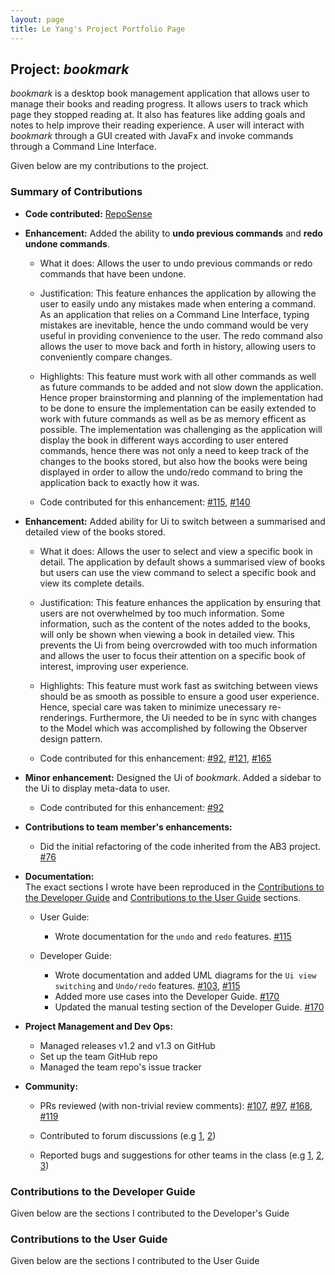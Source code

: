 ```yaml
---
layout: page
title: Le Yang's Project Portfolio Page
---
```


## Project: _bookmark_

_bookmark_ is a desktop book management application that allows user to manage their books and reading progress. It allows
users to track which page they stopped reading at. It also has features like adding goals and notes to help improve their reading
experience. A user will interact with _bookmark_ through a GUI created with JavaFx and
invoke commands through a Command Line Interface.

Given below are my contributions to the project.

### Summary of Contributions
* **Code contributed:** [RepoSense](https://nus-cs2103-ay2021s1.github.io/tp-dashboard/#breakdown=true&search=CS2103T-F13-2&sort=groupTitle&sortWithin=title&since=2020-08-14&timeframe=commit&mergegroup=&groupSelect=groupByRepos&checkedFileTypes=docs~functional-code~test-code~other&tabOpen=true&tabType=authorship&tabAuthor=TanLeYang&tabRepo=AY2021S1-CS2103T-F13-2%2Ftp%5Bmaster%5D&authorshipIsMergeGroup=false&authorshipFileTypes=docs~functional-code~test-code~other)

* **Enhancement:** Added the ability to **undo previous commands** and **redo undone commands**.
  * What it does: Allows the user to undo previous commands or redo commands that have been undone.
  
  * Justification: This feature enhances the application by allowing the user to easily undo any mistakes made when
    entering a command. As an application that relies on a Command Line Interface, typing mistakes are inevitable, hence
    the undo command would be very useful in providing convenience to the user. The redo command also allows the user to
    move back and forth in history, allowing users to conveniently compare changes.
  
  * Highlights: This feature must work with all other commands as well as future commands to be added and not slow
    down the application. Hence proper brainstorming and planning of the implementation had to be done to ensure the 
    implementation can be easily extended to work with future commands as well as be as memory efficent as possible.
    The implementation was challenging as the application will display the book in different ways according to user entered
    commands, hence there was not only a need to keep track of the changes to the books stored,
    but also how the books were being displayed in order to allow the undo/redo command to bring the application back to
    exactly how it was.
    
  * Code contributed for this enhancement: [#115](https://github.com/AY2021S1-CS2103T-F13-2/tp/pull/115), 
    [#140](https://github.com/AY2021S1-CS2103T-F13-2/tp/pull/140)

* **Enhancement:** Added ability for Ui to switch between a summarised and detailed view of the books stored.

  * What it does: Allows the user to select and view a specific book in detail. The application by default shows a 
    summarised view of books but users can use the view command to select a specific book and view its complete details. 
  
  * Justification: This feature enhances the application by ensuring that users are not overwhelmed by too much information.
    Some information, such as the content of the notes added to the books, will only be shown when viewing a book in
    detailed view. This prevents the Ui from being overcrowded with too much information and allows the user to focus
    their attention on a specific book of interest, improving user experience.
    
  * Highlights: This feature must work fast as switching between views should be as smooth as possible to ensure a good
    user experience. Hence, special care was taken to minimize unecessary re-renderings. Furthermore, the Ui needed to be
    in sync with changes to the Model which was accomplished by following the Observer design pattern.
  
  * Code contributed for this enhancement: [#92](https://github.com/AY2021S1-CS2103T-F13-2/tp/pull/92),
    [#121](https://github.com/AY2021S1-CS2103T-F13-2/tp/pull/121), [#165](https://github.com/AY2021S1-CS2103T-F13-2/tp/pull/165)
   
* **Minor enhancement:** Designed the Ui of _bookmark_. Added a sidebar to the Ui to display meta-data to user.
  
  * Code contributed for this enhancement: [#92](https://github.com/AY2021S1-CS2103T-F13-2/tp/pull/92)

* **Contributions to team member's enhancements:**
  
  * Did the initial refactoring of the code inherited from the AB3 project. [#76](https://github.com/AY2021S1-CS2103T-F13-2/tp/pull/76)

* **Documentation:**<br>
  The exact sections I wrote have been reproduced in the [Contributions to the Developer Guide](#contributions-to-the-developer-guide)
  and [Contributions to the User Guide](#contributions-to-the-user-guide) sections.
  
  * User Guide:
    * Wrote documentation for the `undo` and `redo` features. [#115](https://github.com/AY2021S1-CS2103T-F13-2/tp/pull/103)
  
  * Developer Guide:
    * Wrote documentation and added UML diagrams for the `Ui view switching` and `Undo/redo` features. [#103](https://github.com/AY2021S1-CS2103T-F13-2/tp/pull/103),
      [#115](https://github.com/AY2021S1-CS2103T-F13-2/tp/pull/103)
    * Added more use cases into the Developer Guide. [#170](https://github.com/AY2021S1-CS2103T-F13-2/tp/pull/170)
    * Updated the manual testing section of the Developer Guide. [#170](https://github.com/AY2021S1-CS2103T-F13-2/tp/pull/170)

* **Project Management and Dev Ops:**
  * Managed releases v1.2 and v1.3 on GitHub
  * Set up the team GitHub repo
  * Managed the team repo's issue tracker
  
* **Community:**
  * PRs reviewed (with non-trivial review comments): [#107](https://github.com/AY2021S1-CS2103T-F13-2/tp/pull/107),
    [#97](https://github.com/AY2021S1-CS2103T-F13-2/tp/pull/97), [#168](https://github.com/AY2021S1-CS2103T-F13-2/tp/pull/168),
    [#119](https://github.com/AY2021S1-CS2103T-F13-2/tp/pull/119)
  
  * Contributed to forum discussions (e.g [1](https://github.com/nus-cs2103-AY2021S1/forum/issues/170), [2](https://github.com/nus-cs2103-AY2021S1/forum/issues/182))
  
  * Reported bugs and suggestions for other teams in the class (e.g [1](https://github.com/TanLeYang/ped/issues/4),
  [2](https://github.com/TanLeYang/ped/issues/3), [3](https://github.com/TanLeYang/ped/issues/1))
  
### Contributions to the Developer Guide

Given below are the sections I contributed to the Developer's Guide

### Contributions to the User Guide

Given below are the sections I contributed to the User Guide